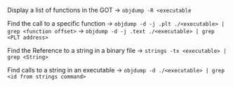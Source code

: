 Display a list of functions in the GOT -> `objdump -R <executable`
<!--SR:!2024-07-28,16,290-->

Find the call to a specific function -> `objdump -d -j .plt ./<executable> | grep <function offset>` -> `objdump -d -j .text ./<executable> | grep <PLT address>`
<!--SR:!2024-08-11,21,290-->

Find the Reference to a string in a binary file -> `strings -tx <executable> | grep <String>`
<!--SR:!2024-07-28,16,290-->

Find calls to a string in an executable -> `objdump -d ./<executable> | grep <id from strings command>`
<!--SR:!2024-09-24,59,310-->
